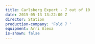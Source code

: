 ```yaml
---
title: Carlsberg Export - 7 out of 10
date: 2015-05-13 13:22:00 Z
director: Station
production-company: 'Fold 7 '
equipment: Arri Alexa
is-shown: false
---
```


